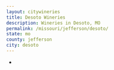 ```yaml
---
layout: citywineries
title: Desoto Wineries
description: Wineries in Desoto, MO
permalink: /missouri/jefferson/desoto/
state: mo
county: jefferson
city: desoto
---
```

-

